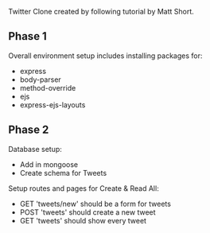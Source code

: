 Twitter Clone created by following tutorial by Matt Short.

## Phase 1
Overall environment setup includes installing packages for:
- express
- body-parser
- method-override
- ejs
- express-ejs-layouts

## Phase 2

Database setup:
- Add in mongoose
- Create schema for Tweets

Setup routes and pages for Create & Read All:
- GET 'tweets/new' should be a form for tweets
- POST 'tweets' should create a new tweet
- GET 'tweets' should show every tweet 
